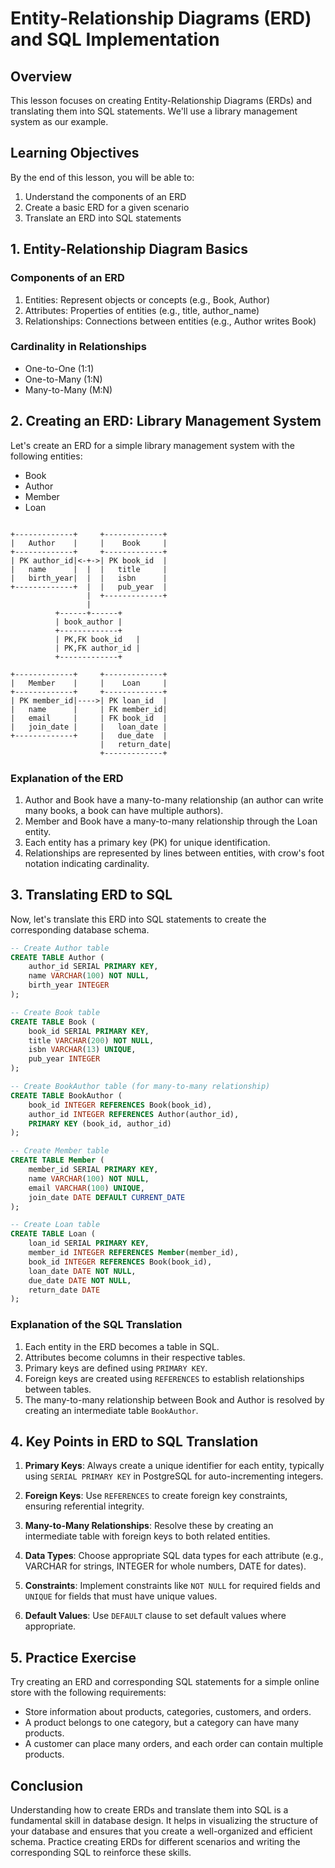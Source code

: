 # Entity-Relationship Diagrams (ERD) and SQL Implementation

## Overview
This lesson focuses on creating Entity-Relationship Diagrams (ERDs) and translating them into SQL statements. We'll use a library management system as our example.

## Learning Objectives
By the end of this lesson, you will be able to:
1. Understand the components of an ERD
2. Create a basic ERD for a given scenario
3. Translate an ERD into SQL statements

## 1. Entity-Relationship Diagram Basics

### Components of an ERD
1. Entities: Represent objects or concepts (e.g., Book, Author)
2. Attributes: Properties of entities (e.g., title, author_name)
3. Relationships: Connections between entities (e.g., Author writes Book)

### Cardinality in Relationships
- One-to-One (1:1)
- One-to-Many (1:N)
- Many-to-Many (M:N)

## 2. Creating an ERD: Library Management System

Let's create an ERD for a simple library management system with the following entities:
- Book
- Author
- Member
- Loan

```

+-------------+     +-------------+
|   Author    |     |    Book     |
+-------------+     +-------------+
| PK author_id|<-+->| PK book_id  |
|   name      |  |  |   title     |
|   birth_year|  |  |   isbn      |
+-------------+  |  |   pub_year  |
                 |  +-------------+
                 |
          +------+------+
          | book_author |
          +-------------+
          | PK,FK book_id   |
          | PK,FK author_id |
          +-------------+

+-------------+     +-------------+
|   Member    |     |    Loan     |
+-------------+     +-------------+
| PK member_id|---->| PK loan_id  |
|   name      |     | FK member_id|
|   email     |     | FK book_id  |
|   join_date |     |   loan_date |
+-------------+     |   due_date  |
                    |   return_date|
                    +-------------+
```

### Explanation of the ERD
1. Author and Book have a many-to-many relationship (an author can write many books, a book can have multiple authors).
2. Member and Book have a many-to-many relationship through the Loan entity.
3. Each entity has a primary key (PK) for unique identification.
4. Relationships are represented by lines between entities, with crow's foot notation indicating cardinality.

## 3. Translating ERD to SQL

Now, let's translate this ERD into SQL statements to create the corresponding database schema.

```sql
-- Create Author table
CREATE TABLE Author (
    author_id SERIAL PRIMARY KEY,
    name VARCHAR(100) NOT NULL,
    birth_year INTEGER
);

-- Create Book table
CREATE TABLE Book (
    book_id SERIAL PRIMARY KEY,
    title VARCHAR(200) NOT NULL,
    isbn VARCHAR(13) UNIQUE,
    pub_year INTEGER
);

-- Create BookAuthor table (for many-to-many relationship)
CREATE TABLE BookAuthor (
    book_id INTEGER REFERENCES Book(book_id),
    author_id INTEGER REFERENCES Author(author_id),
    PRIMARY KEY (book_id, author_id)
);

-- Create Member table
CREATE TABLE Member (
    member_id SERIAL PRIMARY KEY,
    name VARCHAR(100) NOT NULL,
    email VARCHAR(100) UNIQUE,
    join_date DATE DEFAULT CURRENT_DATE
);

-- Create Loan table
CREATE TABLE Loan (
    loan_id SERIAL PRIMARY KEY,
    member_id INTEGER REFERENCES Member(member_id),
    book_id INTEGER REFERENCES Book(book_id),
    loan_date DATE NOT NULL,
    due_date DATE NOT NULL,
    return_date DATE
);
```

### Explanation of the SQL Translation
1. Each entity in the ERD becomes a table in SQL.
2. Attributes become columns in their respective tables.
3. Primary keys are defined using `PRIMARY KEY`.
4. Foreign keys are created using `REFERENCES` to establish relationships between tables.
5. The many-to-many relationship between Book and Author is resolved by creating an intermediate table `BookAuthor`.

## 4. Key Points in ERD to SQL Translation

1. **Primary Keys**: Always create a unique identifier for each entity, typically using `SERIAL PRIMARY KEY` in PostgreSQL for auto-incrementing integers.

2. **Foreign Keys**: Use `REFERENCES` to create foreign key constraints, ensuring referential integrity.

3. **Many-to-Many Relationships**: Resolve these by creating an intermediate table with foreign keys to both related entities.

4. **Data Types**: Choose appropriate SQL data types for each attribute (e.g., VARCHAR for strings, INTEGER for whole numbers, DATE for dates).

5. **Constraints**: Implement constraints like `NOT NULL` for required fields and `UNIQUE` for fields that must have unique values.

6. **Default Values**: Use `DEFAULT` clause to set default values where appropriate.

## 5. Practice Exercise

Try creating an ERD and corresponding SQL statements for a simple online store with the following requirements:
- Store information about products, categories, customers, and orders.
- A product belongs to one category, but a category can have many products.
- A customer can place many orders, and each order can contain multiple products.

## Conclusion

Understanding how to create ERDs and translate them into SQL is a fundamental skill in database design. It helps in visualizing the structure of your database and ensures that you create a well-organized and efficient schema. Practice creating ERDs for different scenarios and writing the corresponding SQL to reinforce these skills.